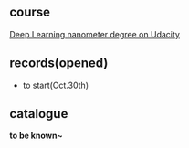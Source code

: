 ## course
[Deep Learning nanometer degree on Udacity](https://cn.udacity.com/course/natural-language-processing-nanodegree--nd892-cn)

## records(opened)
- to start(Oct.30th)

## catalogue
__to be known~__ 